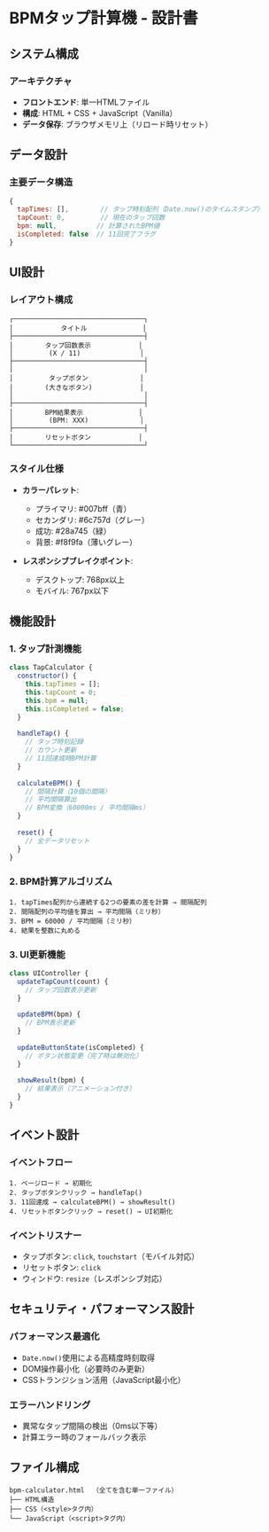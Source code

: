 # BPMタップ計算機 - 設計書

## システム構成

### アーキテクチャ
- **フロントエンド**: 単一HTMLファイル
- **構成**: HTML + CSS + JavaScript（Vanilla）
- **データ保存**: ブラウザメモリ上（リロード時リセット）

## データ設計

### 主要データ構造
```javascript
{
  tapTimes: [],        // タップ時刻配列（Date.now()のタイムスタンプ）
  tapCount: 0,         // 現在のタップ回数
  bpm: null,          // 計算されたBPM値
  isCompleted: false  // 11回完了フラグ
}
```

## UI設計

### レイアウト構成
```
┌─────────────────────────────────┐
│            タイトル              │
├─────────────────────────────────┤
│        タップ回数表示            │
│         (X / 11)               │
├─────────────────────────────────┤
│                                 │
│         タップボタン             │
│        (大きなボタン)            │
│                                 │
├─────────────────────────────────┤
│        BPM結果表示              │
│         (BPM: XXX)             │
├─────────────────────────────────┤
│        リセットボタン            │
└─────────────────────────────────┘
```

### スタイル仕様
- **カラーパレット**: 
  - プライマリ: #007bff（青）
  - セカンダリ: #6c757d（グレー）
  - 成功: #28a745（緑）
  - 背景: #f8f9fa（薄いグレー）

- **レスポンシブブレイクポイント**:
  - デスクトップ: 768px以上
  - モバイル: 767px以下

## 機能設計

### 1. タップ計測機能
```javascript
class TapCalculator {
  constructor() {
    this.tapTimes = [];
    this.tapCount = 0;
    this.bpm = null;
    this.isCompleted = false;
  }
  
  handleTap() {
    // タップ時刻記録
    // カウント更新
    // 11回達成時BPM計算
  }
  
  calculateBPM() {
    // 間隔計算（10個の間隔）
    // 平均間隔算出
    // BPM変換（60000ms / 平均間隔ms）
  }
  
  reset() {
    // 全データリセット
  }
}
```

### 2. BPM計算アルゴリズム
```
1. tapTimes配列から連続する2つの要素の差を計算 → 間隔配列
2. 間隔配列の平均値を算出 → 平均間隔（ミリ秒）
3. BPM = 60000 / 平均間隔（ミリ秒）
4. 結果を整数に丸める
```

### 3. UI更新機能
```javascript
class UIController {
  updateTapCount(count) {
    // タップ回数表示更新
  }
  
  updateBPM(bpm) {
    // BPM表示更新
  }
  
  updateButtonState(isCompleted) {
    // ボタン状態変更（完了時は無効化）
  }
  
  showResult(bpm) {
    // 結果表示（アニメーション付き）
  }
}
```

## イベント設計

### イベントフロー
```
1. ページロード → 初期化
2. タップボタンクリック → handleTap()
3. 11回達成 → calculateBPM() → showResult()
4. リセットボタンクリック → reset() → UI初期化
```

### イベントリスナー
- タップボタン: `click`, `touchstart`（モバイル対応）
- リセットボタン: `click`
- ウィンドウ: `resize`（レスポンシブ対応）

## セキュリティ・パフォーマンス設計

### パフォーマンス最適化
- `Date.now()`使用による高精度時刻取得
- DOM操作最小化（必要時のみ更新）
- CSSトランジション活用（JavaScript最小化）

### エラーハンドリング
- 異常なタップ間隔の検出（0ms以下等）
- 計算エラー時のフォールバック表示

## ファイル構成
```
bpm-calculator.html  （全てを含む単一ファイル）
├── HTML構造
├── CSS（<style>タグ内）
└── JavaScript（<script>タグ内）
```